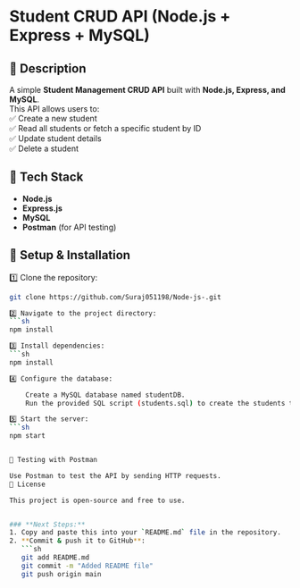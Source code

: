 # Student CRUD API (Node.js + Express + MySQL)

## 📌 Description  
A simple **Student Management CRUD API** built with **Node.js, Express, and MySQL**.  
This API allows users to:  
✅ Create a new student  
✅ Read all students or fetch a specific student by ID  
✅ Update student details  
✅ Delete a student  

## 🚀 Tech Stack  
- **Node.js**  
- **Express.js**  
- **MySQL**  
- **Postman** (for API testing)  

## 🔧 Setup & Installation  
1️⃣ Clone the repository:  
```sh
git clone https://github.com/Suraj051198/Node-js-.git

2️⃣ Navigate to the project directory:
```sh
npm install

3️⃣ Install dependencies:
```sh
npm install

4️⃣ Configure the database:

    Create a MySQL database named studentDB.
    Run the provided SQL script (students.sql) to create the students table.

5️⃣ Start the server:
```sh
npm start


🎯 Testing with Postman

Use Postman to test the API by sending HTTP requests.
📝 License

This project is open-source and free to use.


### **Next Steps:**  
1. Copy and paste this into your `README.md` file in the repository.  
2. **Commit & push it to GitHub**:  
   ```sh
   git add README.md
   git commit -m "Added README file"
   git push origin main

